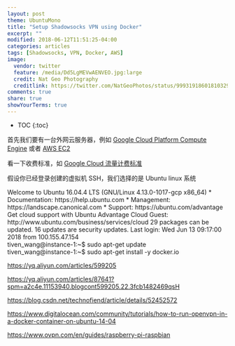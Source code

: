 ```yaml
---
layout: post
theme: UbuntuMono
title: "Setup Shadowsocks VPN using Docker"
excerpt: ""
modified: 2018-06-12T11:51:25-04:00
categories: articles
tags: [Shadowsocks, VPN, Docker, AWS]
image:
  vendor: twitter
  feature: /media/Dd5LgMEVwAENVEO.jpg:large
  credit: Nat Geo Photography
  creditlink: https://twitter.com/NatGeoPhotos/status/999319186018103296
comments: true
share: true
showYourTerms: true
---
```


<style>
.showyourterms.gce-instance .type:before {
  content: "tiven_wang@instance-1:~$ "
}
</style>

* TOC
{:toc}

首先我们要有一台外网云服务器，例如 [Google Cloud Platform Compute Engine][google-cloud] 或者 [AWS EC2][aws-ec2]

看一下收费标准，如 [Google Cloud 流量计费标准](https://cloud.google.com/compute/pricing#internet_egress)

假设你已经登录创建的虚拟机 SSH，我们选择的是 Ubuntu linux 系统

<div class='showyourterms gce-instance' data-title="GCE tiven_wang@instance-1:~">
  <div class='showyourterms-container'>
    <div class='lines' data-delay='400'>
Welcome to Ubuntu 16.04.4 LTS (GNU/Linux 4.13.0-1017-gcp x86_64)
 * Documentation:  https://help.ubuntu.com
 * Management:     https://landscape.canonical.com
 * Support:        https://ubuntu.com/advantage
  Get cloud support with Ubuntu Advantage Cloud Guest:
    http://www.ubuntu.com/business/services/cloud
29 packages can be updated.
16 updates are security updates.
Last login: Wed Jun 13 09:17:00 2018 from 100.155.47.154
    </div>
    <div class='type green' data-action='command' data-delay='400'>sudo apt-get update</div>
    <div class='type green' data-action='command' data-delay='400'>sudo apt-get install -y docker.io</div>
  </div>
</div>



https://yq.aliyun.com/articles/599205

https://yq.aliyun.com/articles/87641?spm=a2c4e.11153940.blogcont599205.22.3fcb1482469qsH

https://blog.csdn.net/technofiend/article/details/52452572

https://www.digitalocean.com/community/tutorials/how-to-run-openvpn-in-a-docker-container-on-ubuntu-14-04

https://www.ovpn.com/en/guides/raspberry-pi-raspbian

[google-cloud]:https://console.cloud.google.com/compute
[aws-ec2]:https://aws.amazon.com/ec2/
[docker/shadowsocks]:https://hub.docker.com/r/mritd/shadowsocks/
